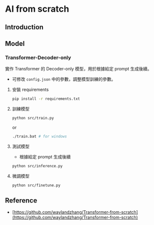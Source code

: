 # AI from scratch

## Introduction

## Model

### Transformer-Decoder-only

實作 Transformer 的 Decoder-only 模型，用於根據給定 prompt 生成後續。

- 可修改 `config.json` 中的參數，調整模型訓練的參數。

1. 安裝 requirements

    ```bash
    pip install -r requirements.txt
    ```

2. 訓練模型

    ```bash
    python src/train.py
    ```
    or 
    ```bash
    ./train.bat # for windows
    ```

3. 測試模型
    - 根據給定 prompt 生成後續
    
    ```bash
    python src/inference.py
    ```

4. 微調模型

    ```bash
    python src/finetune.py
    ```

## Reference

- [https://github.com/waylandzhang/Transformer-from-scratch](https://github.com/waylandzhang/Transformer-from-scratch)